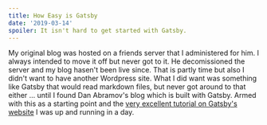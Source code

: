 ```yaml
---
title: How Easy is Gatsby
date: '2019-03-14'
spoiler: It isn't hard to get started with Gatsby.
---
```


My original blog was hosted on a friends server that I administered for him. I always intended to move it off but never got to it. He decomissioned the server and my blog hasen't been live since. That is partly time but also I didn't want to have another Wordpress site. What I did want was something like Gatsby that would read markdown files, but never got around to that either ... until I found Dan Abramov's blog which is built with Gatsby. Armed with this as a starting point and the [very excellent tutorial on Gatsby's website](https://www.gatsbyjs.org/tutorial/) I was up and running in a day.

